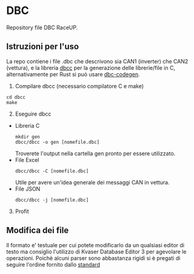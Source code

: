 # DBC
Repository file DBC RaceUP.

## Istruzioni per l'uso
La repo contiene i file .dbc che descrivono sia CAN1 (inverter) che CAN2 (vettura), e la libreria [dbcc](https://github.com/howerj/dbcc) per la generazione delle librerie/file in C, alternativamente per Rust si può usare [dbc-codegen](https://github.com/technocreatives/dbc-codegen).

1. Compilare dbcc (necessario compilatore C e make)
```
cd dbcc
make
```

2. Eseguire dbcc
  - Libreria C
    ```
    mkdir gen
    dbcc/dbcc -o gen [nomefile.dbc]
    ```
    Troverete l'output nella cartella gen pronto per essere utilizzato.
  - File Excel
    ```
    dbcc/dbcc -C [nomefile.dbc]
    ```
    Utile per avere un'idea generale dei messaggi CAN in vettura.
  - File JSON
    ```
    dbcc/dbcc -j [nomefile.dbc]
    ```

3. Profit

## Modifica dei file
Il formato e' testuale per cui potete modificarlo da un qualsiasi editor di testo ma consiglio l'utilizzo di Kvaser Database Editor 3 per agevolare le operazioni.
Poichè alcuni parser sono abbastanza rigidi si è pregati di seguire l'ordine fornito dallo [standard](https://web.archive.org/web/20191118081543/http://read.pudn.com/downloads766/ebook/3041455/DBC_File_Format_Documentation.pdf)
